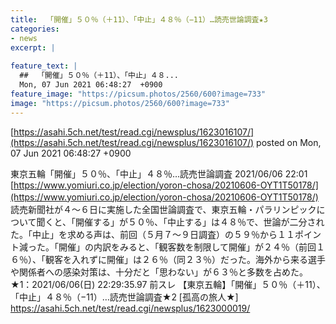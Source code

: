 ```yaml
---
title:  「開催」５０％（＋11）、「中止」４８％（−11）…読売世論調査★3  
categories:
- news
excerpt: |
  
feature_text: |
  ##  「開催」５０％（＋11）、「中止」４８...
  Mon, 07 Jun 2021 06:48:27  +0900
feature_image: "https://picsum.photos/2560/600?image=733"
image: "https://picsum.photos/2560/600?image=733"
---
```


[https://asahi.5ch.net/test/read.cgi/newsplus/1623016107/](https://asahi.5ch.net/test/read.cgi/newsplus/1623016107/)
posted on Mon, 07 Jun 2021 06:48:27  +0900

<!--more-->

東京五輪「開催」５０％、「中止」４８％…読売世論調査 2021/06/06 22:01 [https://www.yomiuri.co.jp/election/yoron-chosa/20210606-OYT1T50178/](https://www.yomiuri.co.jp/election/yoron-chosa/20210606-OYT1T50178/) 　読売新聞社が４〜６日に実施した全国世論調査で、東京五輪・パラリンピックについて聞くと、「開催する」が５０％、「中止する」は４８％で、世論が二分された。「中止」を求める声は、前回（５月７〜９日調査）の５９％から１１ポイント減った。「開催」の内訳をみると、「観客数を制限して開催」が２４％（前回１６％）、「観客を入れずに開催」は２６％（同２３％）だった。海外から来る選手や関係者への感染対策は、十分だと「思わない」が６３％と多数を占めた。 ★1：2021/06/06(日) 22:29:35.97 前スレ 【東京五輪】「開催」５０％（＋11）、「中止」４８％（−11）…読売世論調査★2 [孤高の旅人★] https://asahi.5ch.net/test/read.cgi/newsplus/1623000019/
